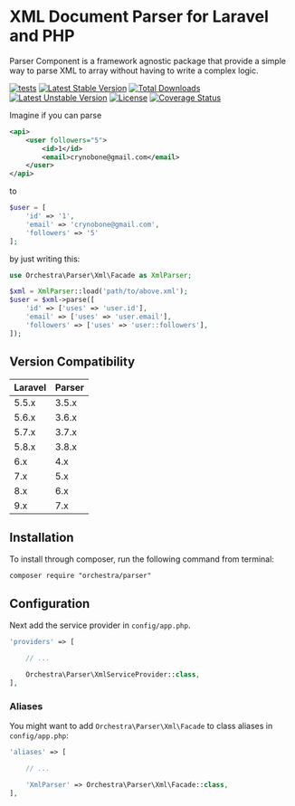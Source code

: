 XML Document Parser for Laravel and PHP
==============

Parser Component is a framework agnostic package that provide a simple way to parse XML to array without having to write a complex logic.

[![tests](https://github.com/orchestral/parser/workflows/tests/badge.svg?branch=7.x)](https://github.com/orchestral/parser/actions?query=workflow%3Atests+branch%3A7.x)
[![Latest Stable Version](https://poser.pugx.org/orchestra/parser/version)](https://packagist.org/packages/orchestra/parser)
[![Total Downloads](https://poser.pugx.org/orchestra/parser/downloads)](https://packagist.org/packages/orchestra/parser)
[![Latest Unstable Version](https://poser.pugx.org/orchestra/parser/v/unstable)](//packagist.org/packages/orchestra/parser)
[![License](https://poser.pugx.org/orchestra/parser/license)](https://packagist.org/packages/orchestra/parser)
[![Coverage Status](https://coveralls.io/repos/github/orchestral/parser/badge.svg?branch=7.x)](https://coveralls.io/github/orchestral/parser?branch=7.x)

Imagine if you can parse

```xml
<api>
    <user followers="5">
        <id>1</id>
        <email>crynobone@gmail.com</email>
    </user>
</api>
```

to

```php
$user = [
    'id' => '1',
    'email' => 'crynobone@gmail.com',
    'followers' => '5'
];
```

by just writing this:

```php
use Orchestra\Parser\Xml\Facade as XmlParser;

$xml = XmlParser::load('path/to/above.xml');
$user = $xml->parse([
    'id' => ['uses' => 'user.id'],
    'email' => ['uses' => 'user.email'],
    'followers' => ['uses' => 'user::followers'],
]);
```

## Version Compatibility

Laravel    | Parser
:----------|:----------
 5.5.x     | 3.5.x
 5.6.x     | 3.6.x
 5.7.x     | 3.7.x
 5.8.x     | 3.8.x
 6.x       | 4.x
 7.x       | 5.x
 8.x       | 6.x 
 9.x       | 7.x

## Installation

To install through composer, run the following command from terminal:

    composer require "orchestra/parser"

## Configuration

Next add the service provider in `config/app.php`.

```php
'providers' => [

    // ...

    Orchestra\Parser\XmlServiceProvider::class,
],
```

### Aliases

You might want to add `Orchestra\Parser\Xml\Facade` to class aliases in `config/app.php`:

```php
'aliases' => [

    // ...

    'XmlParser' => Orchestra\Parser\Xml\Facade::class,
],
```

